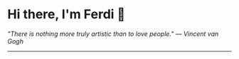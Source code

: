 <h1>Hi there, I'm Ferdi 👋</h1>

<p><em>
  "There is nothing more truly artistic than to love people." — Vincent van Gogh
</em></p>

---
